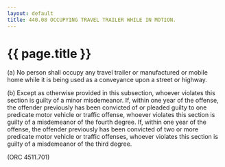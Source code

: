 ```yaml
---
layout: default 
title: 440.08 OCCUPYING TRAVEL TRAILER WHILE IN MOTION.
---
```


{{ page.title }}
================

​(a) No person shall occupy any travel trailer or manufactured or mobile
home while it is being used as a conveyance upon a street or highway.

​(b) Except as otherwise provided in this subsection, whoever violates
this section is guilty of a minor misdemeanor. If, within one year of
the offense, the offender previously has been convicted of or pleaded
guilty to one predicate motor vehicle or traffic offense, whoever
violates this section is guilty of a misdemeanor of the fourth degree.
If, within one year of the offense, the offender previously has been
convicted of two or more predicate motor vehicle or traffic offenses,
whoever violates this section is guilty of a misdemeanor of the third
degree.

(ORC 4511.701)
